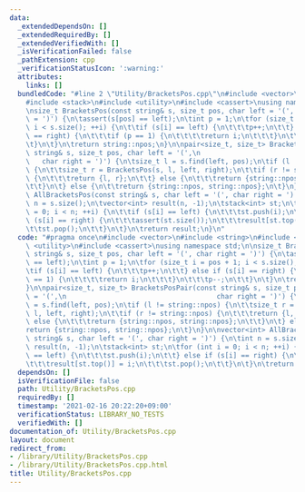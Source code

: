 ```yaml
---
data:
  _extendedDependsOn: []
  _extendedRequiredBy: []
  _extendedVerifiedWith: []
  _isVerificationFailed: false
  _pathExtension: cpp
  _verificationStatusIcon: ':warning:'
  attributes:
    links: []
  bundledCode: "#line 2 \"Utility/BracketsPos.cpp\"\n#include <vector>\n#include <string>\n\
    #include <stack>\n#include <utility>\n#include <cassert>\nusing namespace std;\n\
    \nsize_t BracketsPos(const string& s, size_t pos, char left = '(', char right\
    \ = ')') {\n\tassert(s[pos] == left);\n\tint p = 1;\n\tfor (size_t i = pos + 1;\
    \ i < s.size(); ++i) {\n\t\tif (s[i] == left) {\n\t\t\tp++;\n\t\t} else if (s[i]\
    \ == right) {\n\t\t\tif (p == 1) {\n\t\t\t\treturn i;\n\t\t\t}\n\t\t\tp--;\n\t\
    \t}\n\t}\n\treturn string::npos;\n}\n\npair<size_t, size_t> BracketsPosPair(const\
    \ string& s, size_t pos, char left = '(',\n                                  \
    \   char right = ')') {\n\tsize_t l = s.find(left, pos);\n\tif (l != string::npos)\
    \ {\n\t\tsize_t r = BracketsPos(s, l, left, right);\n\t\tif (r != string::npos)\
    \ {\n\t\t\treturn {l, r};\n\t\t} else {\n\t\t\treturn {string::npos, string::npos};\n\
    \t\t}\n\t} else {\n\t\treturn {string::npos, string::npos};\n\t}\n}\n\nvector<int>\
    \ AllBracketsPos(const string& s, char left = '(', char right = ')') {\n\tint\
    \ n = s.size();\n\tvector<int> result(n, -1);\n\tstack<int> st;\n\tfor (int i\
    \ = 0; i < n; ++i) {\n\t\tif (s[i] == left) {\n\t\t\tst.push(i);\n\t\t} else if\
    \ (s[i] == right) {\n\t\t\tassert(st.size());\n\t\t\tresult[st.top()] = i;\n\t\
    \t\tst.pop();\n\t\t}\n\t}\n\treturn result;\n}\n"
  code: "#pragma once\n#include <vector>\n#include <string>\n#include <stack>\n#include\
    \ <utility>\n#include <cassert>\nusing namespace std;\n\nsize_t BracketsPos(const\
    \ string& s, size_t pos, char left = '(', char right = ')') {\n\tassert(s[pos]\
    \ == left);\n\tint p = 1;\n\tfor (size_t i = pos + 1; i < s.size(); ++i) {\n\t\
    \tif (s[i] == left) {\n\t\t\tp++;\n\t\t} else if (s[i] == right) {\n\t\t\tif (p\
    \ == 1) {\n\t\t\t\treturn i;\n\t\t\t}\n\t\t\tp--;\n\t\t}\n\t}\n\treturn string::npos;\n\
    }\n\npair<size_t, size_t> BracketsPosPair(const string& s, size_t pos, char left\
    \ = '(',\n                                     char right = ')') {\n\tsize_t l\
    \ = s.find(left, pos);\n\tif (l != string::npos) {\n\t\tsize_t r = BracketsPos(s,\
    \ l, left, right);\n\t\tif (r != string::npos) {\n\t\t\treturn {l, r};\n\t\t}\
    \ else {\n\t\t\treturn {string::npos, string::npos};\n\t\t}\n\t} else {\n\t\t\
    return {string::npos, string::npos};\n\t}\n}\n\nvector<int> AllBracketsPos(const\
    \ string& s, char left = '(', char right = ')') {\n\tint n = s.size();\n\tvector<int>\
    \ result(n, -1);\n\tstack<int> st;\n\tfor (int i = 0; i < n; ++i) {\n\t\tif (s[i]\
    \ == left) {\n\t\t\tst.push(i);\n\t\t} else if (s[i] == right) {\n\t\t\tassert(st.size());\n\
    \t\t\tresult[st.top()] = i;\n\t\t\tst.pop();\n\t\t}\n\t}\n\treturn result;\n}\n"
  dependsOn: []
  isVerificationFile: false
  path: Utility/BracketsPos.cpp
  requiredBy: []
  timestamp: '2021-02-16 20:22:20+09:00'
  verificationStatus: LIBRARY_NO_TESTS
  verifiedWith: []
documentation_of: Utility/BracketsPos.cpp
layout: document
redirect_from:
- /library/Utility/BracketsPos.cpp
- /library/Utility/BracketsPos.cpp.html
title: Utility/BracketsPos.cpp
---
```

